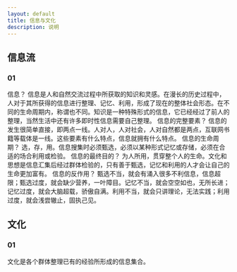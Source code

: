 ```yaml
---
layout: default
title: 信息与文化
description: 说明
---
```


## 信息流

### 01

信息？
信息是人和自然交流过程中所获取的知识和灵感。在漫长的历史过程中，人对于其所获得的信息进行整理、记忆、利用，形成了现在的整体社会形态。在不同的生命周期内，称谓也不同。知识是一种特殊形式的信息，它已经经过了前人的整理，当然生活中还有许多即时性信息需要自己整理。
信息的完整要素？
信息的发生很简单直接，即两点一线。人对人，人对社会，人对自然都是两点，互联网书籍等载体是一线。这些要素有什么特点，信息就拥有什么特点。
信息的生命周期？
选，存，用。信息搜集时必须甄选，必须以某种形式记忆或存储，必须在合适的场合利用或检验。
信息的最终目的？
为人所用，贯穿整个人的生命。文化和思想是信息汇集后经过群体检验的，只有善于甄选，记忆和利用的人才会让自己的生命更加富有。
信息的反作用？
甄选不当，就会有涌入很多不利信息，信息超限；甄选过度，就会缺少营养，一叶障目。记忆不当，就会空空如也，无所长进；记忆过度，就会大脑超载，骄傲自满。利用不当，就会只讲理论，无法实践；利用过度，就会浅尝辙止，固执己见。

## 文化

### 01

文化是各个群体整理已有的经验所形成的信息集合。








